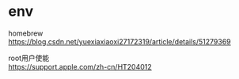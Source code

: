 # env

homebrew  
https://blog.csdn.net/yuexiaxiaoxi27172319/article/details/51279369  

root用户使能  
https://support.apple.com/zh-cn/HT204012  
